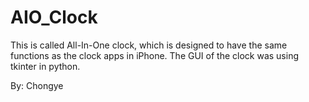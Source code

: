 # AIO_Clock

This is called All-In-One clock, which is designed to have the same functions as the clock apps in iPhone.
The GUI of the clock was using tkinter in python. 

By: Chongye
